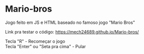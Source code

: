# Mario-bros
Jogo feito em JS e HTML baseado no famoso jogo "Mario Bros"

Link pra testar o código: https://mech24689.github.io/Mario-bros/

Tecla "R" - Recomeçar o jogo<br/>
Tecla "Enter" ou "Seta pra cima" - Pular
